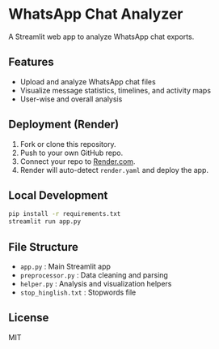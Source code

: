 # WhatsApp Chat Analyzer

A Streamlit web app to analyze WhatsApp chat exports.

## Features
- Upload and analyze WhatsApp chat files
- Visualize message statistics, timelines, and activity maps
- User-wise and overall analysis

## Deployment (Render)
1. Fork or clone this repository.
2. Push to your own GitHub repo.
3. Connect your repo to [Render.com](https://render.com/).
4. Render will auto-detect `render.yaml` and deploy the app.

## Local Development
```bash
pip install -r requirements.txt
streamlit run app.py
```

## File Structure
- `app.py` : Main Streamlit app
- `preprocessor.py` : Data cleaning and parsing
- `helper.py` : Analysis and visualization helpers
- `stop_hinglish.txt` : Stopwords file

## License
MIT 